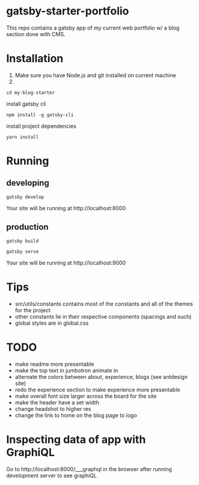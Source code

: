 # gatsby-starter-portfolio
This repo contains a gatsby app of my current web portfolio w/ a blog section done with CMS.

# Installation
1. Make sure you have Node.js and git installed on current machine
2. 
```
cd my-blog-starter
```
install gatsby cli
```
npm install -g gatsby-cli
```
install project dependencies
```
yarn install
```

# Running
## developing
```
gatsby develop
```
Your site will be running at http://localhost:8000

## production
```
gatsby build
```
```
gatsby serve
```
Your site will be running at http://localhost:9000

# Tips
* src/utils/constants contains most of the constants and all of the themes for the project
* other constants lie in their respective components (spacings and such)
* global styles are in global.css

# TODO
* make readme more presentable
* make the top text in jumbotron animate in
* alternate the colors between about, experience, blogs (see antdesign site)
* redo the experience section to make experience more presentable
* make overall font size larger across the board for the site
* make the header have a set width
* change headshot to higher res
* change the link to home on the blog page to logo

# Inspecting data of app with GraphiQL
Go to http://localhost:8000/___graphql in the browser after running development server to see graphiQL 


